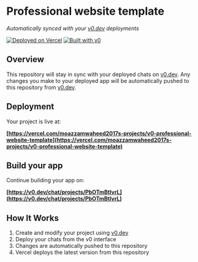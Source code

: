 # Professional website template

*Automatically synced with your [v0.dev](https://v0.dev) deployments*

[![Deployed on Vercel](https://img.shields.io/badge/Deployed%20on-Vercel-black?style=for-the-badge&logo=vercel)](https://vercel.com/moazzamwaheed2017s-projects/v0-professional-website-template)
[![Built with v0](https://img.shields.io/badge/Built%20with-v0.dev-black?style=for-the-badge)](https://v0.dev/chat/projects/PbOTmBtIvrL)

## Overview

This repository will stay in sync with your deployed chats on [v0.dev](https://v0.dev).
Any changes you make to your deployed app will be automatically pushed to this repository from [v0.dev](https://v0.dev).

## Deployment

Your project is live at:

**[https://vercel.com/moazzamwaheed2017s-projects/v0-professional-website-template](https://vercel.com/moazzamwaheed2017s-projects/v0-professional-website-template)**

## Build your app

Continue building your app on:

**[https://v0.dev/chat/projects/PbOTmBtIvrL](https://v0.dev/chat/projects/PbOTmBtIvrL)**

## How It Works

1. Create and modify your project using [v0.dev](https://v0.dev)
2. Deploy your chats from the v0 interface
3. Changes are automatically pushed to this repository
4. Vercel deploys the latest version from this repository